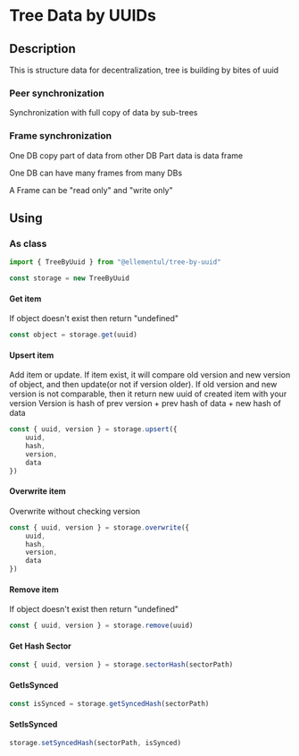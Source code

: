 # Tree Data by UUIDs

## Description
This is structure data for decentralization, tree is building by bites of uuid

### Peer synchronization
Synchronization with full copy of data by sub-trees

### Frame synchronization
One DB copy part of data from other DB
Part data is data frame

One DB can have many frames from many DBs

A Frame can be "read only" and "write only"

## Using
### As class
```js
import { TreeByUuid } from "@ellementul/tree-by-uuid"

const storage = new TreeByUuid
```
#### Get item
If object doesn't exist then return "undefined"
```js
const object = storage.get(uuid)
```

#### Upsert item
Add item or update.
If item exist, it will compare old version and new version of object, and then update(or not if version older).
If old version and new version is not comparable, then it return new uuid of created item with your version
Version is hash of prev version + prev hash of data + new hash of data

```js
const { uuid, version } = storage.upsert({
    uuid,
    hash,
    version,
    data
})
```

#### Overwrite item
Overwrite without checking version
```js
const { uuid, version } = storage.overwrite({
    uuid,
    hash,
    version,
    data
})
```

#### Remove item
If object doesn't exist then return "undefined"
```js
const { uuid, version } = storage.remove(uuid)
```

#### Get Hash Sector
```js
const { uuid, version } = storage.sectorHash(sectorPath)
```

#### GetIsSynced
```js
const isSynced = storage.getSyncedHash(sectorPath)
```

#### SetIsSynced
```js
storage.setSyncedHash(sectorPath, isSynced)
```
